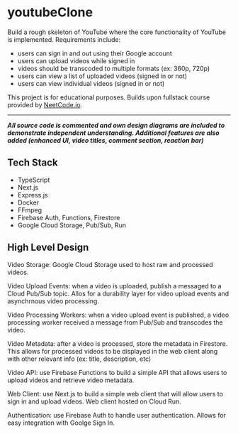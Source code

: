 # youtubeClone

Build a rough skeleton of YouTube where the core functionality of YouTube is implemented. Requirements include:

- users can sign in and out using their Google account
- users can upload videos while signed in
- videos should be transcoded to multiple formats (ex: 360p, 720p)
- users can view a list of uploaded videos (signed in or not)
- users can view individual videos (signed in or not)

This project is for educational purposes. Builds upon fullstack course provided by [NeetCode.io](https://neetcode.io/). 

___

***All source code is commented and own design diagrams are included to demonstrate independent understanding. Additional features are also added (enhanced UI, video titles, comment section, reaction bar)***

## Tech Stack
- TypeScript
- Next.js
- Express.js
- Docker
- FFmpeg
- Firebase Auth, Functions, Firestore
- Google Cloud Storage, Pub/Sub, Run

## High Level Design

Video Storage: Google Cloud Storage used to host raw and processed videos.

Video Upload Events: when a video is uploaded, publish a messaged to a Cloud Pub/Sub topic. Allos for a durability layer for video upload events and asynchrnous video processing.

Video Processing Workers: when a video upload event is published, a video processing worker received a message from Pub/Sub and transcodes the video.

Video Metadata: after a video is processed, store the metadata in Firestore. This allows for processed videos to be displayed in the web client along with other relevant info (ex: title, description, etc)

Video API: use Firebase Functions to build a simple API that allows users to upload videos and retrieve video metadata.


Web Client: use Next.js to build a simple web client that will allow users to sign in and upload videos. Web client hosted on Cloud Run.

Authentication: use Firebase Auth to handle user authentication. Allows for easy integration with Goolge Sign In.
